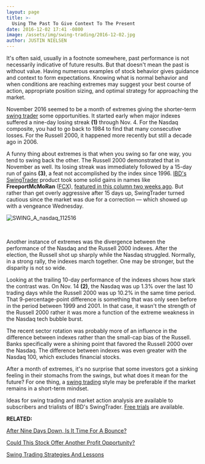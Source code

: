 ```yaml
---
layout: page
title: >-
  Using The Past To Give Context To The Present
date: 2016-12-02 17:41 -0800
image: /assets/img/swing-trading/2016-12-02.jpg
author: JUSTIN NIELSEN
---
```






It's often said, usually in a footnote somewhere, past performance is not necessarily indicative of future results. But that doesn't mean the past is without value. Having numerous examples of stock behavior gives guidance and context to form expectations. Knowing what is normal behavior and when conditions are reaching extremes may suggest your best course of action, appropriate position sizing, and optimal strategy for approaching the market.


November 2016 seemed to be a month of extremes giving the shorter-term [swing trader](https://www.investors.com/ibd-university/swing-trading/) some opportunities. It started early when major indexes suffered a nine-day losing streak **(1)** through Nov. 4. For the Nasdaq composite, you had to go back to 1984 to find that many consecutive losses. For the Russell 2000, it happened more recently but still a decade ago in 2006.


A funny thing about extremes is that when you swing so far one way, you tend to swing back the other. The Russell 2000 demonstrated that in November as well. Its losing streak was immediately followed by a 15-day run of gains **(3)**, a feat not accomplished by the index since 1996. [IBD's SwingTrader](http://shop.investors.com/offer/splashresponsive.aspx?id=SwingTrader&src=A011LPH) product took some solid gains in names like **FreeportMcMoRan** ([FCX](https://research.investors.com/quote.aspx?symbol=FCX)), [featured in this column two weeks ago](https://www.investors.com/research/swing-trading/could-this-stock-offer-another-profit-opportunity/). But rather than get overly aggressive after 15 days up, SwingTrader turned cautious since the market was due for a correction — which showed up with a vengeance Wednesday.


![SWING_A_nasdaq_112516](https://www.investors.com/wp-content/uploads/2016/12/SWING_A_nasdaq_112516-1024x577.png)


 


Another instance of extremes was the divergence between the performance of the Nasdaq and the Russell 2000 indexes. After the election, the Russell shot up sharply while the Nasdaq struggled. Normally, in a strong rally, the indexes march together. One may be stronger, but the disparity is not so wide.


Looking at the trailing 10-day performance of the indexes shows how stark the contrast was. On Nov. 14 **(2)**, the Nasdaq was up 1.3% over the last 10 trading days while the Russell 2000 was up 10.2% in the same time period. That 9-percentage-point difference is something that was only seen before in the period between 1999 and 2001. In that case, it wasn't the strength of the Russell 2000 rather it was more a function of the extreme weakness in the Nasdaq tech bubble burst.


The recent sector rotation was probably more of an influence in the difference between indexes rather than the small-cap bias of the Russell. Banks specifically were a shining point that favored the Russell 2000 over the Nasdaq. The difference between indexes was even greater with the Nasdaq 100, which excludes financial stocks.


After a month of extremes, it's no surprise that some investors got a sinking feeling in their stomachs from the swings, but what does it mean for the future? For one thing, a [swing trading](https://www.investors.com/ibd-university/swing-trading/) style may be preferable if the market remains in a short-term mindset.


Ideas for swing trading and market action analysis are available to subscribers and trialists of IBD's SwingTrader. [Free trials](http://shop.investors.com/offer/splashresponsive.aspx?id=SwingTrader&src=A011LPH) are available.


**RELATED:**


[After Nine Days Down, Is It Time For A Bounce?](https://www.investors.com/research/swing-trading/after-nine-days-down-is-it-time-for-a-bounce/)


[Could This Stock Offer Another Profit Opportunity?](https://www.investors.com/research/swing-trading/could-this-stock-offer-another-profit-opportunity/)


[Swing Trading Strategies And Lessons](https://www.investors.com/ibd-university/swing-trading/)




